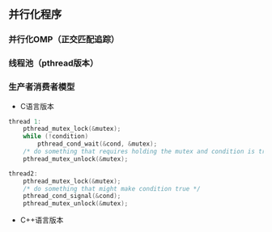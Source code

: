 ## 并行化程序

### 并行化OMP（正交匹配追踪）

### 线程池（pthread版本）

### 生产者消费者模型

- C语言版本
```c++
thread 1:
    pthread_mutex_lock(&mutex);
    while (!condition)
        pthread_cond_wait(&cond, &mutex);
    /* do something that requires holding the mutex and condition is true */
    pthread_mutex_unlock(&mutex);

thread2:
    pthread_mutex_lock(&mutex);
    /* do something that might make condition true */
    pthread_cond_signal(&cond);
    pthread_mutex_unlock(&mutex);
```

- C++语言版本
```c++

```